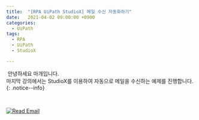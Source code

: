 ```yaml
---
title:  "[RPA UiPath StudioX] 메일 수신 자동화하기"
date:   2021-04-02 09:00:00 +0900
categories:
  - UiPath
tags:
  - RPA
  - UiPath
  - StudioX

---
```


&nbsp;안녕하세요 마개입니다.  
마지막 강의에서는 StudioX를 이용하여 자동으로 메일을 수신하는 예제를 진행합니다.  
{: .notice--info}

<br>

[![Read Email](http://img.youtube.com/vi/LOeSs6_TI-c/maxresdefault.jpg)](https://www.youtube.com/watch?v=LOeSs6_TI-c)
